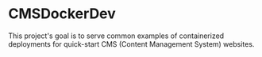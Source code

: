 # CMSDockerDev

This project's goal is to serve common examples of containerized deployments for quick-start CMS (Content Management System) websites.


<!-- Covered examples include:

Not entirely limited to just CMS type sites; include other non-developer set-ups for convenient access use cases

    PHP:
        Wordpress
        Drupal
        Laravel

    Python:
        Wagtail

    CSharp:
        Orchard

    Javascript:
        WikiJs



Container Notes and Documentation:

    Wordpress:
        https://hub.docker.com/_/wordpress/

    PhpMyAdmin:
        https://hub.docker.com/_/phpmyadmin?tab=description


    Drupal:
        https://www.drupal.org/docs/security-in-drupal/securing-file-permissions-and-ownership
        https://www.drupal.org/server-permissions
        https://hub.docker.com/_/drupal

Initial issue tracking:

drupal mounting local storage results in permissions errors with drupal storage on /var/www/html -> /opt/drupal/web because directory requires ownership by www-data; issue isn't related solely to permissions, the contents may be overwritten by the hosts mounted directory

Solution: using docker volumes to address necessary container storage
 -->